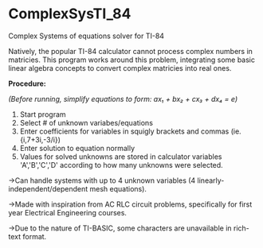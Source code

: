 # ComplexSysTI_84
Complex Systems of equations solver for TI-84

Natively, the popular TI-84 calculator cannot process complex numbers in matricies. 
This program works around this problem, integrating some basic linear algebra concepts to convert complex matricies into real ones.


**Procedure:**

*(Before running, simplify equations to form: ax₁ + bx₂ + cx₃ + dx₄ = e)*
1. Start program
2. Select # of unknown variabes/equations
3. Enter coefficients for variables in squigly brackets and commas (ie. {i,7+3i,-3/i})
4. Enter solution to equation normally
5. Values for solved unknowns are stored in calculator variables 'A','B','C','D' according to how many unknowns were selected.


→Can handle systems with up to 4 unknown variables (4 linearly-independent/dependent mesh equations).

→Made with inspiration from AC RLC circuit problems, specifically for first year Electrical Engineering courses.

→Due to the nature of TI-BASIC, some characters are unavailable in rich-text format.
